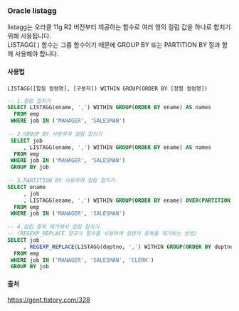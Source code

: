 ### Oracle listagg
listagg는 오라클 11g R2 버전부터 제공하는 함수로 여러 행의 컬럼 값을 하나로 합치기 위해 사용됩니다.  
LISTAGG( ) 함수는 그룹 함수이기 때문에 GROUP BY 또는 PARTITION BY 절과 함께 사용해야 합니다.

#### 사용법
`LISTAGG([합칠 컬럼명], [구분자]) WITHIN GROUP(ORDER BY [정렬 컬럼명])`

```SQL
-- 1.컬럼 합치기
SELECT LISTAGG(ename, ',') WITHIN GROUP(ORDER BY ename) AS names
  FROM emp
 WHERE job IN ('MANAGER', 'SALESMAN')
 
-- 2.GROUP BY 사용하여 컬럼 합치기
 SELECT job
     , LISTAGG(ename, ',') WITHIN GROUP(ORDER BY ename) AS names
  FROM emp
 WHERE job IN ('MANAGER', 'SALESMAN')
 GROUP BY job
 
-- 3.PARTITION BY 사용하여 컬럼 합치기
SELECT ename
     , job
     , LISTAGG(ename, ',') WITHIN GROUP(ORDER BY ename) OVER(PARTITION BY job) AS names
  FROM emp
 WHERE job IN ('MANAGER', 'SALESMAN')
 
-- 4.컬럼 중복 제거해서 컬럼 합치기
-- (REGEXP_REPLACE 정규식 함수를 사용하여 컬럼의 중복을 제거하는 방법)
SELECT job
     , REGEXP_REPLACE(LISTAGG(deptno, ',') WITHIN GROUP(ORDER BY deptno), '([^,]+)(,\1)*(,|$)', '\1\3') deptnos
  FROM emp
 WHERE job IN ('MANAGER', 'SALESMAN', 'CLERK')
 GROUP BY job
```

#### 출처
https://gent.tistory.com/328

